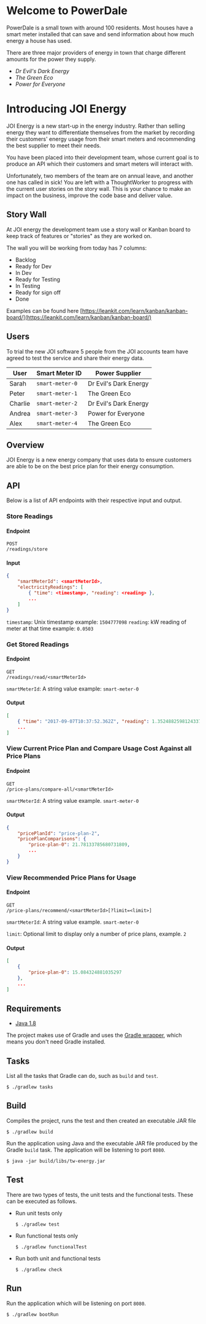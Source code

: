 # Welcome to PowerDale

PowerDale is a small town with around 100 residents.  Most houses have a smart meter installed that can save and send information about how much energy a house has used.

There are three major providers of energy in town that charge different amounts for the power they supply.

- _Dr Evil's Dark Energy_
- _The Green Eco_
- _Power for Everyone_

# Introducing JOI Energy

JOI Energy is a new start-up in the energy industry.  Rather than selling energy they want to differentiate themselves from the market by recording their customers' energy usage from their smart meters and recommending the best supplier to meet their needs.

You have been placed into their development team, whose current goal is to produce an API which their customers and smart meters will interact with.

Unfortunately, two members of the team are on annual leave, and another one has called in sick!  You are left with a ThoughtWorker to progress with the current user stories on the story wall.  This is your chance to make an impact on the business, improve the code base and deliver value.

## Story Wall

At JOI energy the development team use a story wall or Kanban board to keep track of features or "stories" as they are worked on.

The wall you will be working from today has 7 columns:

- Backlog
- Ready for Dev
- In Dev
- Ready for Testing
- In Testing
- Ready for sign off
- Done

Examples can be found here [https://leankit.com/learn/kanban/kanban-board/](https://leankit.com/learn/kanban/kanban-board/)

## Users

To trial the new JOI software 5 people from the JOI accounts team have agreed to test the service and share their energy data.

| User    | Smart Meter ID  | Power Supplier        |
|---------|-----------------|-----------------------|
| Sarah   | `smart-meter-0` | Dr Evil's Dark Energy |
| Peter   | `smart-meter-1` | The Green Eco         |
| Charlie | `smart-meter-2` | Dr Evil's Dark Energy |
| Andrea  | `smart-meter-3` | Power for Everyone    |
| Alex    | `smart-meter-4` | The Green Eco         |

## Overview

JOI Energy is a new energy company that uses data to ensure customers are able to be on the best price plan for their energy consumption.

## API

Below is a list of API endpoints with their respective input and output.

### Store Readings

#### Endpoint

```
POST
/readings/store
```

#### Input

```json
{
    "smartMeterId": <smartMeterId>,
    "electricityReadings": [
        { "time": <timestamp>, "reading": <reading> },
        ...
    ]
}
```

`timestamp`: Unix timestamp example: `1504777098`
`reading`: kW reading of meter at that time example: `0.0503`

### Get Stored Readings

#### Endpoint

```
GET
/readings/read/<smartMeterId>
```

`smartMeterId`: A string value example: `smart-meter-0`

#### Output

```json
[
    { "time": "2017-09-07T10:37:52.362Z", "reading": 1.3524882598124337 },
    ...
]
```

### View Current Price Plan and Compare Usage Cost Against all Price Plans

#### Endpoint

```
GET
/price-plans/compare-all/<smartMeterId>
```

`smartMeterId`: A string value example. `smart-meter-0`

#### Output

```json
{
    "pricePlanId": "price-plan-2",
    "pricePlanComparisons": {
        "price-plan-0": 21.78133785680731809,
        ...
    }
}
```

### View Recommended Price Plans for Usage

#### Endpoint

```
GET
/price-plans/recommend/<smartMeterId>[?limit=<limit>]
```

`smartMeterId`: A string value example. `smart-meter-0`

`limit`: Optional limit to display only a number of price plans, example. `2`

#### Output

```json
[
    {
        "price-plan-0": 15.084324881035297
    },
    ...
]
```

## Requirements

- [Java 1.8](http://www.oracle.com/technetwork/java/javase/downloads/jdk8-downloads-2133151.html)

The project makes use of Gradle and uses the [Gradle wrapper](https://docs.gradle.org/current/userguide/gradle_wrapper.html), which means you don't need Gradle installed.

## Tasks

List all the tasks that Gradle can do, such as `build` and `test`.

```console
$ ./gradlew tasks
```

## Build

Compiles the project, runs the test and then created an executable JAR file

```console
$ ./gradlew build
```

Run the application using Java and the executable JAR file produced by the Gradle `build` task.  The application will be listening to port `8080`.

```console
$ java -jar build/libs/tw-energy.jar
```

## Test

There are two types of tests, the unit tests and the functional tests.  These can be executed as follows.

- Run unit tests only

  ```console
  $ ./gradlew test
  ```

- Run functional tests only

  ```console
  $ ./gradlew functionalTest
  ```

- Run both unit and functional tests

  ```console
  $ ./gradlew check
  ```

## Run

Run the application which will be listening on port `8080`.

```console
$ ./gradlew bootRun
```
